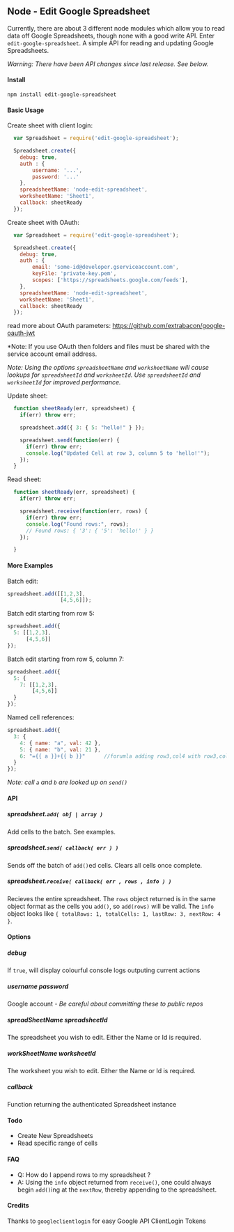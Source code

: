 ## Node - Edit Google Spreadsheet

Currently, there are about 3 different node modules which allow you to read data off Google Spreadsheets, though none with a good write API. Enter `edit-google-spreadsheet`. A simple API for reading and updating Google Spreadsheets.

*Warning: There have been API changes since last release. See below.*

#### Install
```
npm install edit-google-spreadsheet
```

#### Basic Usage

Create sheet with client login:

``` js
  var Spreadsheet = require('edit-google-spreadsheet');

  Spreadsheet.create({
    debug: true,
    auth : {
        username: '...',
        password: '...'
    },
    spreadsheetName: 'node-edit-spreadsheet',
    worksheetName: 'Sheet1',
    callback: sheetReady
  });

```

Create sheet with OAuth:

``` js
  var Spreadsheet = require('edit-google-spreadsheet');

  Spreadsheet.create({
    debug: true,
    auth : {
        email: 'some-id@developer.gserviceaccount.com',
        keyFile: 'private-key.pem',
        scopes: ['https://spreadsheets.google.com/feeds'],    
    },
    spreadsheetName: 'node-edit-spreadsheet',
    worksheetName: 'Sheet1',
    callback: sheetReady
  });
```
read more about OAuth parameters: https://github.com/extrabacon/google-oauth-jwt

*Note: If you use OAuth then folders and files must be shared with the service account email address.

*Note: Using the options `spreadsheetName` and `worksheetName` will cause lookups for `spreadsheetId` and `worksheetId`. Use `spreadsheetId` and `worksheetId` for improved performance.*

Update sheet:

``` js
  function sheetReady(err, spreadsheet) {
    if(err) throw err;

    spreadsheet.add({ 3: { 5: "hello!" } });

    spreadsheet.send(function(err) {
      if(err) throw err;
      console.log("Updated Cell at row 3, column 5 to 'hello!'");
    });
  }
```

Read sheet:

``` js
  function sheetReady(err, spreadsheet) {
    if(err) throw err;

    spreadsheet.receive(function(err, rows) {
      if(err) throw err;
      console.log("Found rows:", rows);
      // Found rows: { '3': { '5': 'hello!' } }
    });

  }
```

#### More Examples

Batch edit:

``` js
spreadsheet.add([[1,2,3],
                 [4,5,6]]);
```

Batch edit starting from row 5:

``` js
spreadsheet.add({
  5: [[1,2,3],
      [4,5,6]]
});
```

Batch edit starting from row 5, column 7:

``` js
spreadsheet.add({
  5: {
    7: [[1,2,3],
        [4,5,6]]
  }
});
```

Named cell references:
``` js
spreadsheet.add({
  3: {
    4: { name: "a", val: 42 },
    5: { name: "b", val: 21 },
    6: "={{ a }}+{{ b }}"      //forumla adding row3,col4 with row3,col5 => '=D3+E3'
  }
});
```
*Note: cell `a` and `b` are looked up on `send()`*


#### API

##### spreadsheet.`add( obj | array )`
Add cells to the batch. See examples.

##### spreadsheet.`send( callback( err ) )`
Sends off the batch of `add()`ed cells. Clears all cells once complete.

##### spreadsheet.`receive( callback( err , rows , info ) )`
Recieves the entire spreadsheet. The `rows` object returned is in the same object format as the cells you `add()`, so `add(rows)` will be valid. The `info` object looks like `{ totalRows: 1, totalCells: 1, lastRow: 3, nextRow: 4 }`.

#### Options

##### debug
If `true`, will display colourful console logs outputing current actions

##### username password
Google account - *Be careful about committing these to public repos*

##### spreadSheetName spreadsheetId
The spreadsheet you wish to edit. Either the Name or Id is required.

##### workSheetName worksheetId
The worksheet you wish to edit. Either the Name or Id is required.

##### callback
Function returning the authenticated Spreadsheet instance

#### Todo

* Create New Spreadsheets
* Read specific range of cells

#### FAQ

* Q: How do I append rows to my spreadsheet ?
* A: Using the `info` object returned from `receive()`, one could always begin `add()`ing at the `nextRow`, thereby appending to the spreadsheet.

#### Credits

Thanks to `googleclientlogin` for easy Google API ClientLogin Tokens
